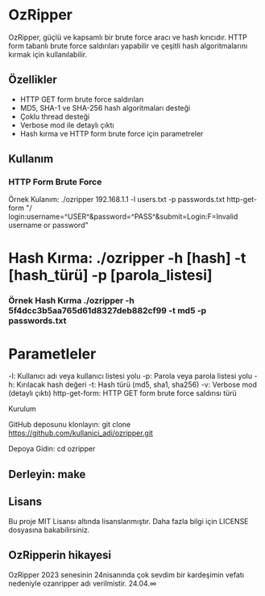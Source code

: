 # OzRipper

OzRipper, güçlü ve kapsamlı bir brute force aracı ve hash kırıcıdır. HTTP form tabanlı brute force saldırıları yapabilir ve çeşitli hash algoritmalarını kırmak için kullanılabilir.

## Özellikler

- HTTP GET form brute force saldırıları
- MD5, SHA-1 ve SHA-256 hash algoritmaları desteği
- Çoklu thread desteği
- Verbose mod ile detaylı çıktı
- Hash kırma ve HTTP form brute force için parametreler

## Kullanım

### HTTP Form Brute Force
Örnek Kulanım: ./ozripper 192.168.1.1 -l users.txt -p passwords.txt http-get-form "/
login:username=^USER^&password=^PASS^&submit=Login:F=Invalid username or password"

# Hash Kırma: ./ozripper -h [hash] -t [hash_türü] -p [parola_listesi]

### Örnek Hash Kırma ./ozripper -h 5f4dcc3b5aa765d61d8327deb882cf99 -t md5 -p passwords.txt

 # Parametleler
-l: Kullanıcı adı veya kullanıcı listesi yolu
-p: Parola veya parola listesi yolu
-h: Kırılacak hash değeri
-t: Hash türü (md5, sha1, sha256)
-v: Verbose mod (detaylı çıktı)
http-get-form: HTTP GET form brute force saldırısı türü

Kurulum

GitHub deposunu klonlayın: git clone https://github.com/kullanici_adi/ozripper.git

Depoya Gidin: cd ozripper

## Derleyin: make

## Lisans
Bu proje MIT Lisansı altında lisanslanmıştır. Daha fazla bilgi için LICENSE dosyasına bakabilirsiniz.

## OzRipperin hikayesi
OzRipper 2023 senesinin 24nisanında çok sevdim bir kardeşimin vefatı nedeniyle ozanripper adı verilmistir.  24.04.∞
